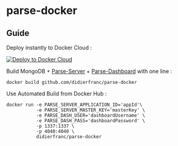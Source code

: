 # parse-docker

## Guide

Deploy instantly to Docker Cloud :

[![Deploy to Docker Cloud](https://files.cloud.docker.com/images/deploy-to-dockercloud.svg)](https://cloud.docker.com/stack/deploy/)


Build MongoDB + [Parse-Server](https://github.com/ParsePlatform/parse-server/) + [Parse-Dashboard](https://github.com/ParsePlatform/parse-dashboard/) with one line :
```
docker build github.com/didierfranc/parse-docker
```

Use Automated Build from Docker Hub :

```
docker run -e PARSE_SERVER_APPLICATION_ID='appId'\
           -e PARSE_SERVER_MASTER_KEY='masterKey' \
           -e PARSE_DASH_USER='dashboardUsername' \
           -e PARSE_DASH_PASS='dashboardPassword' \
           -p 1337:1337 \
           -p 4040:4040 \
           didierfranc/parse-docker
```
